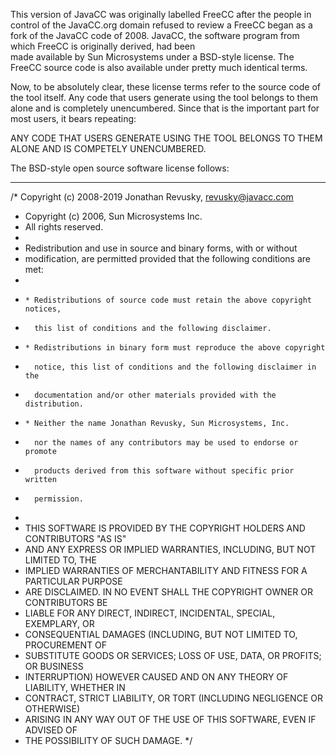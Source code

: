 This version of JavaCC was originally labelled FreeCC after the people
in control of the JavaCC.org domain refused to review a FreeCC began as a fork of the JavaCC code of 2008. JavaCC, the software 
program from which FreeCC is originally derived, had been  
made available by Sun Microsystems under a BSD-style license. The FreeCC 
source code is also available under pretty much identical terms. 

Now, to be absolutely clear, these license terms refer to the source code 
of the tool itself. Any code that users generate using the tool 
belongs to them alone and is completely unencumbered. Since that is the 
important part for most users, it bears repeating:

ANY CODE THAT USERS GENERATE USING THE TOOL BELONGS TO THEM ALONE AND IS
COMPETELY UNENCUMBERED.

The BSD-style open source software license follows:

--------------------------------------

/* Copyright (c) 2008-2019 Jonathan Revusky, revusky@javacc.com
 * Copyright (c) 2006, Sun Microsystems Inc.
 * All rights reserved.
 *
 * Redistribution and use in source and binary forms, with or without
 * modification, are permitted provided that the following conditions are met:
 *
 *     * Redistributions of source code must retain the above copyright notices,
 *       this list of conditions and the following disclaimer.
 *     * Redistributions in binary form must reproduce the above copyright
 *       notice, this list of conditions and the following disclaimer in the
 *       documentation and/or other materials provided with the distribution.
 *     * Neither the name Jonathan Revusky, Sun Microsystems, Inc.
 *       nor the names of any contributors may be used to endorse or promote
 *       products derived from this software without specific prior written
 *       permission.
 *
 * THIS SOFTWARE IS PROVIDED BY THE COPYRIGHT HOLDERS AND CONTRIBUTORS "AS IS"
 * AND ANY EXPRESS OR IMPLIED WARRANTIES, INCLUDING, BUT NOT LIMITED TO, THE
 * IMPLIED WARRANTIES OF MERCHANTABILITY AND FITNESS FOR A PARTICULAR PURPOSE
 * ARE DISCLAIMED. IN NO EVENT SHALL THE COPYRIGHT OWNER OR CONTRIBUTORS BE
 * LIABLE FOR ANY DIRECT, INDIRECT, INCIDENTAL, SPECIAL, EXEMPLARY, OR
 * CONSEQUENTIAL DAMAGES (INCLUDING, BUT NOT LIMITED TO, PROCUREMENT OF
 * SUBSTITUTE GOODS OR SERVICES; LOSS OF USE, DATA, OR PROFITS; OR BUSINESS
 * INTERRUPTION) HOWEVER CAUSED AND ON ANY THEORY OF LIABILITY, WHETHER IN
 * CONTRACT, STRICT LIABILITY, OR TORT (INCLUDING NEGLIGENCE OR OTHERWISE)
 * ARISING IN ANY WAY OUT OF THE USE OF THIS SOFTWARE, EVEN IF ADVISED OF
 * THE POSSIBILITY OF SUCH DAMAGE.
 */


